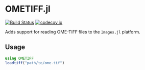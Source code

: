 # OMETIFF.jl

[![Build Status](https://travis-ci.org/tlnagy/OMETIFF.jl.svg?branch=master)](https://travis-ci.org/tlnagy/OMETIFF.jl)
[![codecov.io](http://codecov.io/github/tlnagy/OMETIFF.jl/coverage.svg?branch=master)](http://codecov.io/github/tlnagy/OMETIFF.jl?branch=master)

Adds support for reading OME-TIFF files to the `Images.jl` platform.

## Usage

```julia
using OMETIFF
loadtiff("path/to/ome.tif")
```
